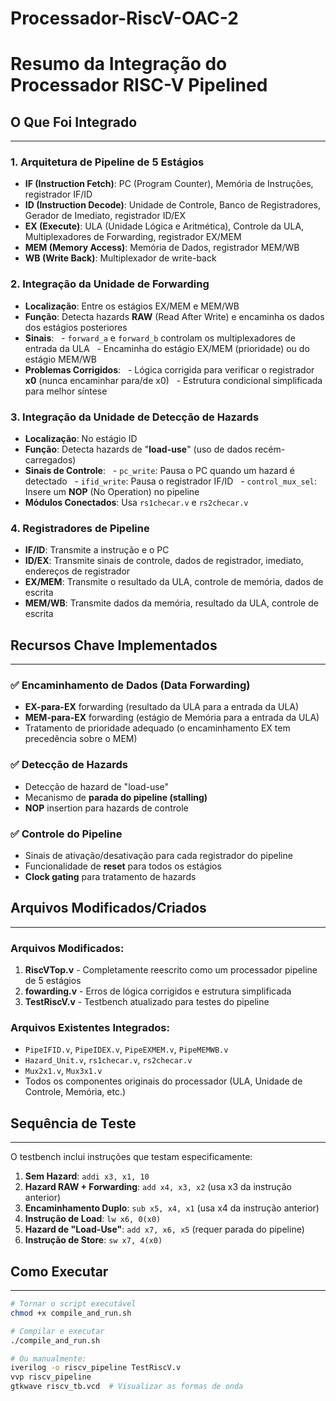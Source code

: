 # Processador-RiscV-OAC-2

# Resumo da Integração do Processador RISC-V Pipelined

## O Que Foi Integrado

---

### 1. **Arquitetura de Pipeline de 5 Estágios**
- **IF (Instruction Fetch)**: PC (Program Counter), Memória de Instruções, registrador IF/ID
- **ID (Instruction Decode)**: Unidade de Controle, Banco de Registradores, Gerador de Imediato, registrador ID/EX
- **EX (Execute)**: ULA (Unidade Lógica e Aritmética), Controle da ULA, Multiplexadores de Forwarding, registrador EX/MEM
- **MEM (Memory Access)**: Memória de Dados, registrador MEM/WB
- **WB (Write Back)**: Multiplexador de write-back

### 2. **Integração da Unidade de Forwarding**
- **Localização**: Entre os estágios EX/MEM e MEM/WB
- **Função**: Detecta hazards **RAW** (Read After Write) e encaminha os dados dos estágios posteriores
- **Sinais**: 
  - `forward_a` e `forward_b` controlam os multiplexadores de entrada da ULA
  - Encaminha do estágio EX/MEM (prioridade) ou do estágio MEM/WB
- **Problemas Corrigidos**: 
  - Lógica corrigida para verificar o registrador **x0** (nunca encaminhar para/de x0)
  - Estrutura condicional simplificada para melhor síntese

### 3. **Integração da Unidade de Detecção de Hazards**
- **Localização**: No estágio ID
- **Função**: Detecta hazards de "**load-use**" (uso de dados recém-carregados)
- **Sinais de Controle**:
  - `pc_write`: Pausa o PC quando um hazard é detectado
  - `ifid_write`: Pausa o registrador IF/ID
  - `control_mux_sel`: Insere um **NOP** (No Operation) no pipeline
- **Módulos Conectados**: Usa `rs1checar.v` e `rs2checar.v`

### 4. **Registradores de Pipeline**
- **IF/ID**: Transmite a instrução e o PC
- **ID/EX**: Transmite sinais de controle, dados de registrador, imediato, endereços de registrador
- **EX/MEM**: Transmite o resultado da ULA, controle de memória, dados de escrita
- **MEM/WB**: Transmite dados da memória, resultado da ULA, controle de escrita

## Recursos Chave Implementados

---

### ✅ **Encaminhamento de Dados (Data Forwarding)**
- **EX-para-EX** forwarding (resultado da ULA para a entrada da ULA)
- **MEM-para-EX** forwarding (estágio de Memória para a entrada da ULA)
- Tratamento de prioridade adequado (o encaminhamento EX tem precedência sobre o MEM)

### ✅ **Detecção de Hazards**
- Detecção de hazard de "load-use"
- Mecanismo de **parada do pipeline (stalling)**
- **NOP** insertion para hazards de controle

### ✅ **Controle do Pipeline**
- Sinais de ativação/desativação para cada registrador do pipeline
- Funcionalidade de **reset** para todos os estágios
- **Clock gating** para tratamento de hazards

## Arquivos Modificados/Criados

---

### **Arquivos Modificados:**
1. **RiscVTop.v** - Completamente reescrito como um processador pipeline de 5 estágios
2. **fowarding.v** - Erros de lógica corrigidos e estrutura simplificada
3. **TestRiscV.v** - Testbench atualizado para testes do pipeline

### **Arquivos Existentes Integrados:**
- `PipeIFID.v`, `PipeIDEX.v`, `PipeEXMEM.v`, `PipeMEMWB.v`
- `Hazard_Unit.v`, `rs1checar.v`, `rs2checar.v`
- `Mux2x1.v`, `Mux3x1.v`
- Todos os componentes originais do processador (ULA, Unidade de Controle, Memória, etc.)

## Sequência de Teste

---

O testbench inclui instruções que testam especificamente:

1. **Sem Hazard**: `addi x3, x1, 10`
2. **Hazard RAW + Forwarding**: `add x4, x3, x2` (usa x3 da instrução anterior)
3. **Encaminhamento Duplo**: `sub x5, x4, x1` (usa x4 da instrução anterior)
4. **Instrução de Load**: `lw x6, 0(x0)`
5. **Hazard de "Load-Use"**: `add x7, x6, x5` (requer parada do pipeline)
6. **Instrução de Store**: `sw x7, 4(x0)`

## Como Executar

---

```bash
# Tornar o script executável
chmod +x compile_and_run.sh

# Compilar e executar
./compile_and_run.sh

# Ou manualmente:
iverilog -o riscv_pipeline TestRiscV.v
vvp riscv_pipeline
gtkwave riscv_tb.vcd  # Visualizar as formas de onda
